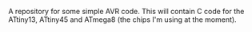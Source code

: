 A repository for some simple AVR code.  This will contain C code for the ATtiny13, ATtiny45 and ATmega8 (the chips I'm using at the moment).